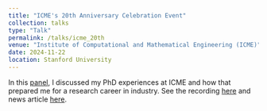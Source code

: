 ```yaml
---
title: "ICME's 20th Anniversary Celebration Event"
collection: talks
type: "Talk"
permalink: /talks/icme_20th
venue: "Institute of Computational and Mathematical Engineering (ICME)"
date: 2024-11-22
location: Stanford University
---
```


In this [panel](https://icme.stanford.edu/events/special-events/icmes-20th-anniversary-celebration-event), I discussed my PhD experiences at ICME and how that prepared me for a research career in industry. See the recording [here](https://www.youtube.com/live/31U8hUA6Y9w) and news article [here](https://icme.stanford.edu/news/icme-20).
